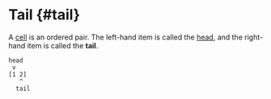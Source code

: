 # Tail {#tail}

A [cell](cell.md) is an ordered pair. The left-hand item is called the [head](head.md), and the right-hand item is called the **tail**.

```
head
 v 
[1 2]
   ^
  tail
```
